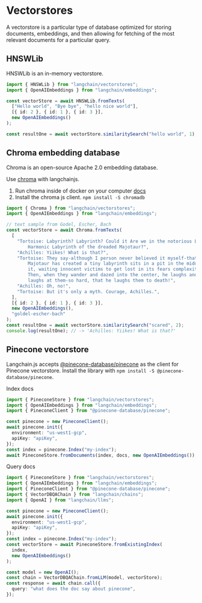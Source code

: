 # Vectorstores

A vectorstore is a particular type of database optimized for storing documents, embeddings, and then allowing for fetching of the most relevant documents for a particular query.

## HNSWLib

HNSWLib is an in-memory vectorstore.

```typescript
import { HNSWLib } from "langchain/vectorstores";
import { OpenAIEmbeddings } from "langchain/embeddings";

const vectorStore = await HNSWLib.fromTexts(
  ["Hello world", "Bye bye", "hello nice world"],
  [{ id: 2 }, { id: 1 }, { id: 3 }],
  new OpenAIEmbeddings()
);

const resultOne = await vectorStore.similaritySearch("hello world", 1);
```

## Chroma embedding database

Chroma is an open-source Apache 2.0 embedding database.

Use [chroma](https://github.com/chroma-core/chroma) with langchainjs.

1. Run chroma inside of docker on your computer [docs](https://docs.trychroma.com/api-reference)
2. Install the chroma js client. `npm install -S chromadb`

```typescript
import { Chroma } from "langchain/vectorstores";
import { OpenAIEmbeddings } from "langchain/embeddings";

// text sample from Godel, Escher, Bach
const vectorStore = await Chroma.fromTexts(
  [
    "Tortoise: Labyrinth? Labyrinth? Could it Are we in the notorious Little\
        Harmonic Labyrinth of the dreaded Majotaur?",
    "Achilles: Yiikes! What is that?",
    "Tortoise: They say-although I person never believed it myself-that an I\
        Majotaur has created a tiny labyrinth sits in a pit in the middle of\
        it, waiting innocent victims to get lost in its fears complexity.\
        Then, when they wander and dazed into the center, he laughs and\
        laughs at them-so hard, that he laughs them to death!",
    "Achilles: Oh, no!",
    "Tortoise: But it's only a myth. Courage, Achilles.",
  ],
  [{ id: 2 }, { id: 1 }, { id: 3 }],
  new OpenAIEmbeddings(),
  "goldel-escher-bach"
);
const resultOne = await vectorStore.similaritySearch("scared", 2);
console.log(resultOne); // -> 'Achilles: Yiikes! What is that?'
```

## Pinecone vectorstore

Langchain.js accepts [@pinecone-database/pinecone](https://docs.pinecone.io/docs/node-client) as the client for Pinecone vectorstore. Install the library with `npm install -S @pinecone-database/pinecone`.

Index docs

```typescript
import { PineconeStore } from "langchain/vectorstores";
import { OpenAIEmbeddings } from "langchain/embeddings";
import { PineconeClient } from "@pinecone-database/pinecone";

const pinecone = new PineconeClient();
await pinecone.init({
  environment: "us-west1-gcp",
  apiKey: "apiKey",
});
const index = pinecone.Index("my-index");
await PineconeStore.fromDocuments(index, docs, new OpenAIEmbeddings());
```

Query docs

```typescript
import { PineconeStore } from "langchain/vectorstores";
import { OpenAIEmbeddings } from "langchain/embeddings";
import { PineconeClient } from "@pinecone-database/pinecone";
import { VectorDBQAChain } from "langchain/chains";
import { OpenAI } from "langchain/llms";

const pinecone = new PineconeClient();
await pinecone.init({
  environment: "us-west1-gcp",
  apiKey: "apiKey",
});
const index = pinecone.Index("my-index");
const vectorStore = await PineconeStore.fromExistingIndex(
  index,
  new OpenAIEmbeddings()
);

const model = new OpenAI();
const chain = VectorDBQAChain.fromLLM(model, vectorStore);
const response = await chain.call({
  query: "what does the doc say about pinecone",
});
```
